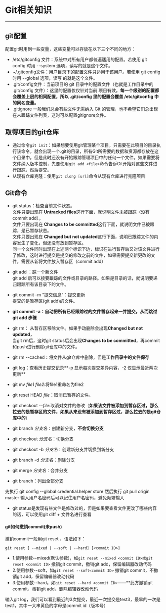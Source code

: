 # Git相关知识 #

----------

## git配置 ##
配置git时用到一些变量，这些变量可以存放在以下三个不同的地方：


- /etc/gitconfig 文件：系统中对所有用户都普遍适用的配置。若使用 git config 时用 --system 选项，读写的就是这个文件。
- ~/.gitconfig文件：用户目录下的配置文件只适用于该用户。若使用 git config 时用 --global 选项，读写
的就是这个文件。
- .git/config文件：当前项目的 git 目录中的配置文件（也就是工作目录中的 .git/config 文件）：这里的配置仅仅针对当前
项目有效。**每一个级别的配置都会覆盖上层的相同配置，所以 .git/config 里的配置会覆盖 /etc/gitconfig
中的同名变量。**
- .gitignore 一般我们总会有些文件无需纳入 Git 的管理，也不希望它们总出现在未跟踪文件列表，这时可以配置gitignore文件。
## 取得项目的git仓库 ##
- 通过命令`git init`：如果想要使用git管理某个项目，只需要在此项目的目录执行该命令，就会出现一个.git的目录，所有Git所需要的数据和资源都存放在这个目录中。但是此时还没有开始跟踪管理项目中的任何一个文件。如果需要将文件纳入版本控制，先要使用`git add <file>`命令告诉Git开始对这些文件进行跟踪，然后提交。
- 从现有仓库克隆：使用`git clong [url]`命令从现有仓库进行克隆项目
## Git命令 ##
- git status：检查当前文件状态。</br>
文件只要出现在 **Untracked files**这行下面，就说明文件未被跟踪（没有commit add）。</br>
文件只要出现在 **Changes to be committed**这行下面，就说明文件已被跟踪，是已暂存状态。</br>
文件只要出现在 **Changed but not updated**这行下面，说明已跟踪文件的内容发生了变化，但还没有放到暂存区。</br>
同一个文件同时出现在上述两个标识下边，标识在进行暂存后又对该文件进行了修改，这时进行提交是提交的修改之前的文件，如果需要提交新更改的文件，需要从新将文件放入暂存区（commit add）
- git add <file>：踪一个新文件</br>
git add 后可以接要跟踪的文件或目录的路径。如果是目录的话，就说明要递归跟踪所有该目录下的文件。
- git commit -m "提交信息"：提交更新</br>
提交的是暂存区(git add)的文件。
- **git commit -a：自动把所有已经跟踪过的文件暂存起来一并提交，从而跳过 git add 步骤**

- git rm： 从暂存区移除文件。如果手动删除会出现**Changed but not updated**，</br>
当git rm后，这时git status后会出现**Changes to be committed**，再commit和push进行删除git仓库中的文件。
- git rm --cached：将文件从git仓库中删除，但是**工作目录中的文件保存**
- git log：查看历史提交记录**-p 显示每次提交差异内容，-2 仅显示最近两次更新**
- git mv *file1* *file2*:将file1重命名为file2
- git reset HEAD *file*：取消已暂存的文件。
- git checkout --*file*:取消对文件的修改（**如果该文件被添加到暂存区过，那么拉去的是暂存区的文件，如果从来没有被添加到暂存区过，那么拉去的是git仓库中的**）
- git branch *分支名*：创建新分支，**不会切换分支**
- git checkout *分支名*：切换分支
- git checkout -b *分支名*：创建新分支并切换到新分支
- git branch -d *分支名*：删除分支
- git merge *分支名*：合并分支
- git branch：列出全部分支

先执行 git config --global credential.helper store
然后执行 git pull origin master
输入用户名密码后可以记住用户名密码，避免频繁输入

- git status是发现有些文件是修改过的，但是如果要查看文件更改了哪些内容的话，可以使用git diff + 文件名进行查看
#### git如何撤销commit(未push) ####
撤销commit一般用git reset ，语法如下：

    git reset [ --mixed | --soft | --hard] [<commit ID>]
- 1.使用参数--mixed(默认参数)，如`git reset --mixed <commit ID>或git reset <commit ID>`
撤销git commit，撤销git add，保留编辑器改动代码
- 2.使用参数--soft，如`git reset --soft<commit ID>`
撤销git commit，不撤销git add，保留编辑器改动代码
- 3.使用参数--hard，如`git reset --hard <commit ID>`——**此方撤销git commit，撤销git add，删除编辑器改动代码

输入git log，我们可以看到最近的3次提交，最近一次提交是test3，最早的一次是test1，其中一大串黄色的字母是commit id（版本号） 